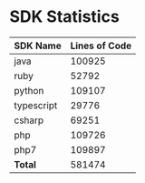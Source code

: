 # SDK Statistics

| SDK Name | Lines of Code |
| -------- | ------------- |
| java | 100925 |
| ruby | 52792 |
| python | 109107 |
| typescript | 29776 |
| csharp | 69251 |
| php | 109726 |
| php7 | 109897 |
| **Total** | 581474 |
